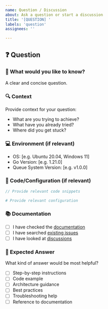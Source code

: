 ```yaml
---
name: Question / Discussion
about: Ask a question or start a discussion
title: '[QUESTION] '
labels: 'question'
assignees: ''

---
```


## ❓ Question

### 🎯 What would you like to know?
A clear and concise question.

### 🔍 Context
Provide context for your question:
- What are you trying to achieve?
- What have you already tried?
- Where did you get stuck?

### 💻 Environment (if relevant)
- OS: [e.g. Ubuntu 20.04, Windows 11]
- Go Version: [e.g. 1.21.0]  
- Queue System Version: [e.g. v1.0.0]

### 📝 Code/Configuration (if relevant)
```go
// Provide relevant code snippets
```

```yaml
# Provide relevant configuration
```

### 📚 Documentation
- [ ] I have checked the [documentation](https://github.com/harshaweb/Queue/tree/main/docs)
- [ ] I have searched [existing issues](https://github.com/harshaweb/Queue/issues)
- [ ] I have looked at [discussions](https://github.com/harshaweb/Queue/discussions)

### 🎯 Expected Answer
What kind of answer would be most helpful?
- [ ] Step-by-step instructions
- [ ] Code example  
- [ ] Architecture guidance
- [ ] Best practices
- [ ] Troubleshooting help
- [ ] Reference to documentation